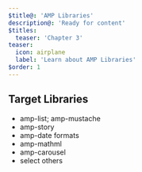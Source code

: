 ```yaml
---
$title@: 'AMP Libraries'
description@: 'Ready for content'
$titles:
  teaser: 'Chapter 3'
teaser:
  icon: airplane
  label: 'Learn about AMP Libraries'
$order: 1
---
```


## Target Libraries

- amp-list; amp-mustache
- amp-story
- amp-date formats
- amp-mathml
- amp-carousel
- select others
